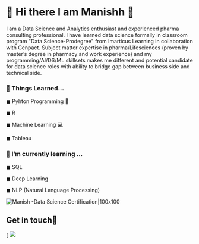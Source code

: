 # 🙂 Hi there I am Manishh 👋

I am a Data Science and Analytics enthusiast and experienced pharma consulting professional. I have learned data science formally in classroom program "Data Science-Prodegree" from Imarticus Learning in collaboration with Genpact. Subject matter expertise in pharma/Lifesciences (proven by master’s degree in pharmacy and work experience) and my programming/AI/DS/ML skillsets makes me different and potential candidate for data science roles with ability to bridge gap between business side and technical side.

### 🔭 Things Learned...

◼ Pyhton Programming 🐍 


◼ R 


◼ Machine Learning 💻


◼ Tableau 



### 🌱 I’m currently learning ...

◼ SQL



◼ Deep Learning


◼ NLP (Natural Language Processing)



![Manish -Data Science Certification|100x100](https://user-images.githubusercontent.com/64687046/92443853-b840cc00-f1cf-11ea-9c49-4e41b00f7e69.JPG)


## Get in touch📌
 [
![<img src="https://user-images.githubusercontent.com/64687046/92454915-aadf0e00-f1de-11ea-9aef-78f4802f1c45.jpg" width="100">
](https://www.linkedin.com/in/manish999dahivadkar/) 
<!--
**Manish-Dahivadkar/Manish-Dahivadkar** is a ✨ _special_ ✨ repository because its `README.md` (this file) appears on your GitHub profile.

Here are some ideas to get you started:

- 🔭 I’m currently working on ...
- 🌱 I’m currently learning ...
- 👯 I’m looking to collaborate on ...
- 🤔 I’m looking for help with ...
- 💬 Ask me about ...
- 📫 How to reach me: ...
- 😄 Pronouns: ...
- ⚡ Fun fact: ...
-->
